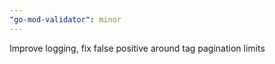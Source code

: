 ```yaml
---
"go-mod-validator": minor
---
```


Improve logging, fix false positive around tag pagination limits
